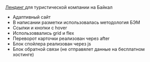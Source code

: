 [Лендинг ]([url](https://sofihihi23.github.io/Hike/)) для туристической компании на Байкал
- Адаптивный сайт
- В написании разметки использовалась методология БЭМ
- Ссылки и кнопки с hover
- Использоввались grid и flex
- Переворот карточки реализован через after
- Блок спойлера реализован через js
- Блок обратной связи (не отправялет данные на бесплатном хостинге)
